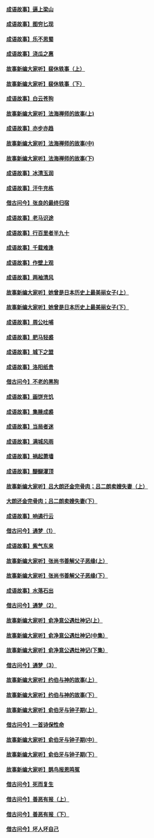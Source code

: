 #### [成语故事】逼上梁山](../pages/soh_whxg/n2136525.md)
#### [成语故事】图穷匕现](../pages/soh_whxg/n2146806.md)
#### [成语故事】乐不思蜀](../pages/soh_whxg/n2158590.md)
#### [成语故事】浇瓜之惠](../pages/soh_whxg/n2169801.md)
#### [故事新编大家听】裴休轶事（上）](../pages/soh_whxg/n2184657.md)
#### [故事新编大家听】裴休轶事（下）](../pages/soh_whxg/n2187876.md)
#### [成语故事】白云苍狗](../pages/soh_whxg/n2182779.md)
#### [故事新编大家听】法海禅师的故事(上)](../pages/soh_whxg/n2204379.md)
#### [成语故事】亦步亦趋](../pages/soh_whxg/n2192796.md)
#### [故事新编大家听】法海禅师的故事(中)](../pages/soh_whxg/n2211045.md)
#### [故事新编大家听】法海禅师的故事(下)](../pages/soh_whxg/n2213982.md)
#### [成语故事】冰清玉润](../pages/soh_whxg/n2205099.md)
#### [成语故事】汗牛充栋](../pages/soh_whxg/n2215551.md)
#### [借古问今】张良的最终归宿](../pages/soh_whxg/n2231952.md)
#### [成语故事】老马识途](../pages/soh_whxg/n2225787.md)
#### [成语故事】行百里者半九十](../pages/soh_whxg/n2238258.md)
#### [成语故事】千载难逢](../pages/soh_whxg/n2249259.md)
#### [成语故事】作壁上观](../pages/soh_whxg/n2249223.md)
#### [成语故事】两袖清风](../pages/soh_whxg/n2273256.md)
#### [故事新编大家听】她曾是日本历史上最美丽女子(上）](../pages/soh_whxg/n2292372.md)
#### [故事新编大家听】她曾是日本历史上最美丽女子(下）](../pages/soh_whxg/n2296821.md)
#### [成语故事】周公吐哺](../pages/soh_whxg/n2285895.md)
#### [成语故事】肥马轻裘](../pages/soh_whxg/n2298495.md)
#### [成语故事】城下之盟](../pages/soh_whxg/n2311587.md)
#### [成语故事】洛阳纸贵](../pages/soh_whxg/n2324670.md)
#### [借古问今】不老的黑狗](../pages/soh_whxg/n2356623.md)
#### [成语故事】画饼充饥](../pages/soh_whxg/n2353989.md)
#### [成语故事】集腋成裘](../pages/soh_whxg/n2375190.md)
#### [成语故事】当局者迷](../pages/soh_whxg/n2386855.md)
#### [成语故事】满城风雨](../pages/soh_whxg/n2410600.md)
#### [成语故事】祸起萧墙](../pages/soh_whxg/n2422570.md)
#### [成语故事】醍醐灌顶](../pages/soh_whxg/n2434870.md)
#### [故事新编大家听】吕大朗还金完骨肉；吕二朗卖嫂失妻（上）](../pages/soh_whxg/n2449441.md)
#### [大朗还金完骨肉；吕二朗卖嫂失妻(下）](../pages/soh_whxg/n2454265.md)
#### [成语故事】响遏行云](../pages/soh_whxg/n2444656.md)
#### [借古问今】通梦（1）](../pages/soh_whxg/n2462704.md)
#### [成语故事】紫气东来](../pages/soh_whxg/n2480680.md)
#### [故事新编大家听】张尚书善解父子恶缘(上）](../pages/soh_whxg/n2488846.md)
#### [故事新编大家听】张尚书善解父子恶缘(下）](../pages/soh_whxg/n2491333.md)
#### [成语故事】水落石出](../pages/soh_whxg/n2541830.md)
#### [借古问今】通梦（2）](../pages/soh_whxg/n2572969.md)
#### [故事新编大家听】俞净意公遇灶神记(上）](../pages/soh_whxg/n2618677.md)
#### [故事新编大家听】俞净意公遇灶神记(中集）](../pages/soh_whxg/n2619052.md)
#### [故事新编大家听】俞净意公遇灶神记(下集）](../pages/soh_whxg/n2620909.md)
#### [借古问今】通梦（3）](../pages/soh_whxg/n2648257.md)
#### [故事新编大家听】约伯与神的故事(上）](../pages/soh_whxg/n2659852.md)
#### [故事新编大家听】约伯与神的故事(下）](../pages/soh_whxg/n2661631.md)
#### [故事新编大家听】俞伯牙与钟子期(上）](../pages/soh_whxg/n2678431.md)
#### [借古问今】一首诗保性命](../pages/soh_whxg/n2703136.md)
#### [故事新编大家听】俞伯牙与钟子期(中）](../pages/soh_whxg/n2711536.md)
#### [故事新编大家听】俞伯牙与钟子期(下）](../pages/soh_whxg/n2732173.md)
#### [故事新编大家听】鹊鸟报恩鸣冤](../pages/soh_whxg/n2773008.md)
#### [借古问今】死而复生](../pages/soh_whxg/n2779674.md)
#### [借古问今】善恶有报（上）](../pages/soh_whxg/n2871297.md)
#### [借古问今】善恶有报（下）](../pages/soh_whxg/n2933698.md)
#### [借古问今】坏人坏自己](../pages/soh_whxg/n3073202.md)

